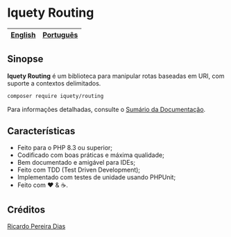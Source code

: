 # Iquety Routing

[English](../../readme.md) | [Português](leiame.md)
-- | --

## Sinopse

**Iquety Routing** é um biblioteca para manipular rotas baseadas em URI, com suporte a contextos delimitados.

```bash
composer require iquety/routing
```

Para informações detalhadas, consulte o [Sumário da Documentação](indice.md).

## Características

- Feito para o PHP 8.3 ou superior;
- Codificado com boas práticas e máxima qualidade;
- Bem documentado e amigável para IDEs;
- Feito com TDD (Test Driven Development);
- Implementado com testes de unidade usando PHPUnit;
- Feito com :heart: &amp; :coffee:.

## Créditos

[Ricardo Pereira Dias](https://www.ricardopedias.com.br)
